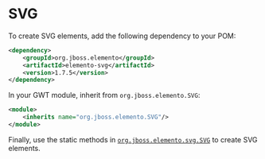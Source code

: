 # SVG

To create SVG elements, add the following dependency to your POM:

```xml
<dependency>
    <groupId>org.jboss.elemento</groupId>
    <artifactId>elemento-svg</artifactId>
    <version>1.7.5</version>
</dependency>
```

In your GWT module, inherit from `org.jboss.elemento.SVG`:

```xml
<module>
    <inherits name="org.jboss.elemento.SVG"/>
</module>
```

Finally, use the static methods in [`org.jboss.elemento.svg.SVG`](https://hal.github.io/elemento/apidocs/org/jboss/elemento/svg/SVG.html) to create SVG elements.
